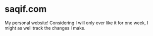 # saqif.com
My personal website! Considering I will only ever like it for one week, I might as well track the changes I make.
